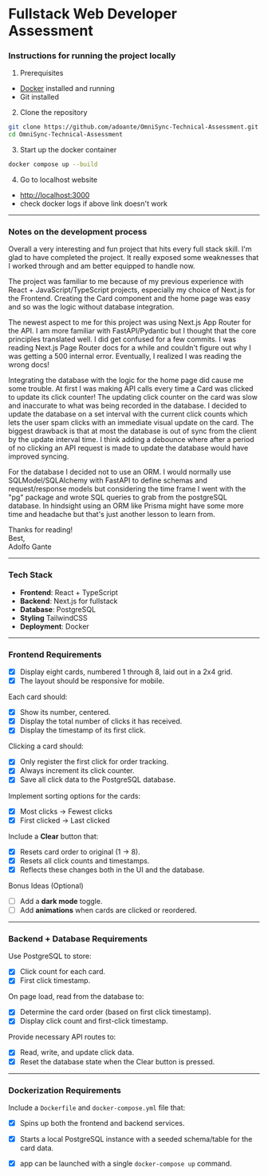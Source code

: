 # Fullstack Web Developer Assessment

### Instructions for running the project locally
1. Prerequisites
- [Docker](https://docs.docker.com/get-docker/) installed and running
- Git installed

2. Clone the repository
```bash
git clone https://github.com/adoante/OmniSync-Technical-Assessment.git
cd OmniSync-Technical-Assessment
```

3. Start up the docker container
```bash
docker compose up --build
```

4. Go to localhost website<br>
- [http://localhost:3000]()
- check docker logs if above link doesn't work
---
### Notes on the development process
Overall a very interesting and fun project that hits every full stack skill. I'm glad to have completed the project.
It really exposed some weaknesses that I worked through and am better equipped to handle now.

The project was familiar to me because of my previous experience with React + JavaScript/TypeScript projects, especially
my choice of Next.js for the Frontend. Creating the Card component and the home page was easy and so was the logic without database integration.

The newest aspect to me for this project was using Next.js App Router for the API. I am more familiar with FastAPI/Pydantic
but I thought that the core principles translated well. I did get confused for a few commits. I was reading Next.js Page Router
docs for a while and couldn't figure out why I was getting a 500 internal error. Eventually, I realized I was reading the wrong docs!

Integrating the database with the logic for the home page did cause me some trouble. At first I was making API calls every time
a Card was clicked to update its click counter! The updating click counter on the card was slow and inaccurate to what was being
recorded in the database. I decided to update the database on a set interval with the current click counts which lets the user spam
clicks with an immediate visual update on the card. The biggest drawback is that at most the database is out of sync from the client
by the update interval time. I think adding a debounce where after a period of no clicking an API request is made to update the
database would have improved syncing.

For the database I decided not to use an ORM. I would normally use SQLModel/SQLAlchemy with FastAPI to define schemas and request/response
models but considering the time frame I went with the "pg" package and wrote SQL queries to grab from the postgreSQL database.
In hindsight using an ORM like Prisma might have some more time and headache but that's just another lesson to learn from.


Thanks for reading!<br>
Best, <br>
Adolfo Gante

---
### Tech Stack

- **Frontend**: React + TypeScript
- **Backend**: Next.js for fullstack
- **Database**: PostgreSQL
- **Styling** TailwindCSS
- **Deployment**: Docker
---
### Frontend Requirements

- [x] Display eight cards, numbered 1 through 8, laid out in a 2x4 grid.
- [x] The layout should be responsive for mobile.

Each card should:
- [x] Show its number, centered.
- [x] Display the total number of clicks it has received.
- [x] Display the timestamp of its first click.

Clicking a card should:
- [x] Only register the first click for order tracking.
- [x] Always increment its click counter.
- [x] Save all click data to the PostgreSQL database.

Implement sorting options for the cards:
- [x] Most clicks → Fewest clicks
- [x] First clicked → Last clicked

Include a **Clear** button that:
- [x] Resets card order to original (1 → 8).
- [x] Resets all click counts and timestamps.
- [x] Reflects these changes both in the UI and the database.

Bonus Ideas (Optional)
- [ ] Add a **dark mode** toggle.
- [ ] Add **animations** when cards are clicked or reordered.
---
### Backend + Database Requirements

Use PostgreSQL to store:
- [x] Click count for each card.
- [x] First click timestamp.

On page load, read from the database to:
- [x] Determine the card order (based on first click timestamp).
- [x] Display click count and first-click timestamp.

Provide necessary API routes to:
- [x] Read, write, and update click data.
- [x] Reset the database state when the Clear button is pressed.
---
### Dockerization Requirements

Include a `Dockerfile` and `docker-compose.yml` file that:
- [x] Spins up both the frontend and backend services.
- [x] Starts a local PostgreSQL instance with a seeded schema/table for the card data.
- [x] app can be launched with a single `docker-compose up` command.

